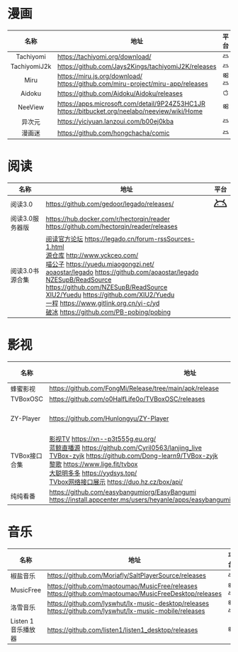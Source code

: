 # 漫画

|     名称     |                             地址                             | 平台                                                         |
| :----------: | ----------------------------------------------------------| ------------------------------------------------------------ |
|  Tachiyomi   |               https://tachiyomi.org/download/                | ![](https://raw.githubusercontent.com/gliang0118/softwarelist/main/platformlogo/android.svg "安卓") |
| TachiyomiJ2k |     https://github.com/Jays2Kings/tachiyomiJ2K/releases      | ![](https://raw.githubusercontent.com/gliang0118/softwarelist/main/platformlogo/android.svg "安卓") |
|     Miru     | https://miru.js.org/download/<br>https://github.com/miru-project/miru-app/releases | ![](https://raw.githubusercontent.com/gliang0118/softwarelist/main/platformlogo/windows.svg "Windows")  ![](https://raw.githubusercontent.com/gliang0118/softwarelist/main/platformlogo/android.svg "安卓") |
|    Aidoku    |          https://github.com/Aidoku/Aidoku/releases           | ![](https://raw.githubusercontent.com/gliang0118/softwarelist/main/platformlogo/apple.svg "苹果") |
|   NeeView    | https://apps.microsoft.com/detail/9P24Z53HC1JR <br> https://bitbucket.org/neelabo/neeview/wiki/Home | ![](https://raw.githubusercontent.com/gliang0118/softwarelist/main/platformlogo/windows.svg "Windows") |
|    异次元    |            https://yiciyuan.lanzoui.com/b00ej0kba            | ![](https://raw.githubusercontent.com/gliang0118/softwarelist/main/platformlogo/android.svg "安卓") |
|    漫画迷    |             https://github.com/hongchacha/comic              | ![](https://raw.githubusercontent.com/gliang0118/softwarelist/main/platformlogo/android.svg "安卓") |



# 阅读

| 名称            | 地址                                                         | 平台                                                         |
| --------------- | ------------------------------------------------------------ | ------------------------------------------------------------ |
| 阅读3.0         | https://github.com/gedoor/legado/releases/                   | ![](https://raw.githubusercontent.com/gliang0118/softwarelist/main/platformlogo/android.svg "安卓") |
| 阅读3.0服务器版 | https://hub.docker.com/r/hectorqin/reader<br>https://github.com/hectorqin/reader/releases |                                                              |
| 阅读3.0书源合集 | [阅读官方论坛](https://legado.cn/forum-rssSources-1.html) https://legado.cn/forum-rssSources-1.html <br> [源仓库](http://www.yckceo.com/)  http://www.yckceo.com/<br> [喵公子](https://yuedu.miaogongzi.net/)  https://yuedu.miaogongzi.net/<br> [aoaostar/legado](https://github.com/aoaostar/legado) https://github.com/aoaostar/legado <br> [NZESupB/ReadSource](https://github.com/NZESupB/ReadSource)  https://github.com/NZESupB/ReadSource<br> [XIU2/Yuedu](https://github.com/XIU2/Yuedu)  https://github.com/XIU2/Yuedu<br> [一程](https://www.gitlink.org.cn/yi-c/yd)  https://www.gitlink.org.cn/yi-c/yd<br> [破冰](https://github.com/PB-pobing/pobing) https://github.com/PB-pobing/pobing |                                                              |



# 影视

| 名称          | 地址                                                         | 平台                                                         |
| ------------- | ------------------------------------------------------------ | ------------------------------------------------------------ |
| 蜂蜜影视      | https://github.com/FongMi/Release/tree/main/apk/release      | ![](https://raw.githubusercontent.com/gliang0118/softwarelist/main/platformlogo/android.svg "安卓") |
| TVBoxOSC      | https://github.com/o0HalfLife0o/TVBoxOSC/releases            | ![](https://raw.githubusercontent.com/gliang0118/softwarelist/main/platformlogo/android.svg "安卓") |
| ZY-Player     | https://github.com/Hunlongyu/ZY-Player                       | 全平台                                                       |
| TVBox接口合集 | [影视TV](https://xn--p3t555g.eu.org/) https://xn--p3t555g.eu.org/<br>[蓝鲸直播源](https://github.com/Cyril0563/lanjing_live) https://github.com/Cyril0563/lanjing_live<br>[TVBox-zyjk](https://github.com/Dong-learn9/TVBox-zyjk) https://github.com/Dong-learn9/TVBox-zyjk<br>[黎歌](https://www.lige.fit/tvbox) https://www.lige.fit/tvbox <br>[大聪明多多](https://yydsys.top/) https://yydsys.top/ <br>[TVbox网络接口展示](https://duo.hz.cz/box/api/) https://duo.hz.cz/box/api/ |                                                              |
| 纯纯看番      | https://github.com/easybangumiorg/EasyBangumi<br>https://install.appcenter.ms/users/heyanle/apps/easybangumi/distribution_groups/easybangumi | ![](https://raw.githubusercontent.com/gliang0118/softwarelist/main/platformlogo/android.svg "安卓") |



# 音乐

| 名称                | 地址                                                         | 平台                                                         |
| ------------------- | ------------------------------------------------------------ | ------------------------------------------------------------ |
| 椒盐音乐            | https://github.com/Moriafly/SaltPlayerSource/releases        | ![](https://raw.githubusercontent.com/gliang0118/softwarelist/main/platformlogo/android.svg "安卓") |
| MusicFree           | https://github.com/maotoumao/MusicFree/releases<br>https://github.com/maotoumao/MusicFreeDesktop/releases | ![](https://raw.githubusercontent.com/gliang0118/softwarelist/main/platformlogo/windows.svg "Windows")![](https://raw.githubusercontent.com/gliang0118/softwarelist/main/platformlogo/android.svg "安卓") |
| 洛雪音乐            | https://github.com/lyswhut/lx-music-desktop/releases<br>https://github.com/lyswhut/lx-music-mobile/releases | ![](https://raw.githubusercontent.com/gliang0118/softwarelist/main/platformlogo/windows.svg "Windows")![](https://raw.githubusercontent.com/gliang0118/softwarelist/main/platformlogo/android.svg "安卓") |
| Listen 1 音乐播放器 | https://github.com/listen1/listen1_desktop/releases          | ![](https://raw.githubusercontent.com/gliang0118/softwarelist/main/platformlogo/windows.svg "Windows") |
